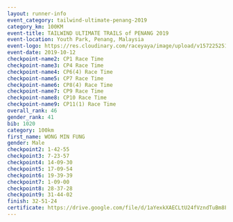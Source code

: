 ```yaml
---
layout: runner-info 
event_category: tailwind-ultimate-penang-2019 
category_km: 100KM 
event-title: TAILWIND ULTIMATE TRAILS of PENANG 2019 
event-location: Youth Park, Penang, Malaysia 
event-logo: https://res.cloudinary.com/raceyaya/image/upload/v1572252513/logo/utop-2019_h9tzys.jpg 
event-date: 2019-10-12 
checkpoint-name2: CP1 Race Time 
checkpoint-name3: CP4 Race Time 
checkpoint-name4: CP6(4) Race Time 
checkpoint-name5: CP7 Race Time 
checkpoint-name6: CP8(4) Race Time 
checkpoint-name7: CP9 Race Time 
checkpoint-name8: CP10 Race Time 
checkpoint-name9: CP11(1) Race Time 
overall_rank: 46
gender_rank: 41
bib: 1020
category: 100km
first_name: WONG MIN FUNG
gender: Male
checkpoint2: 1-42-55
checkpoint3: 7-23-57
checkpoint4: 14-09-30
checkpoint5: 17-09-54
checkpoint6: 19-39-39
checkpoint7: 1-09-00
checkpoint8: 28-37-28
checkpoint9: 31-44-02
finish: 32-51-24
certificate: https://drive.google.com/file/d/1aYexkXAECLtU24fVzndTuBm8FMNl7rzQ/view?usp=sharing
---
```

